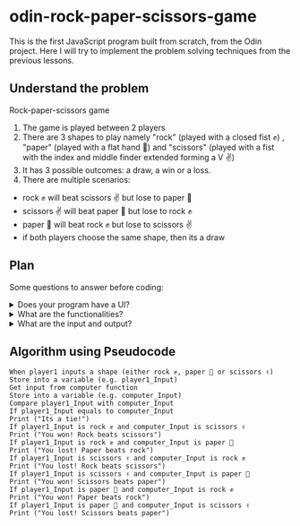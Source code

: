 # odin-rock-paper-scissors-game
This is the first JavaScript program built from scratch, from the Odin project.
Here I will try to implement the problem solving techniques from the previous lessons.

## Understand the problem
Rock-paper-scissors game
1. The game is played between 2 players
2. There are 3 shapes to play namely "rock" (played with a closed fist ✊) , "paper" (played with a flat hand 🫲) and "scissors" (played with a fist with the index and middle finder extended forming a V ✌️)
3. It has 3 possible outcomes: a draw, a win or a loss.
4. There are multiple scenarios:
  - rock ✊ will beat scissors ✌️ but lose to paper 🫲
  - scissors ✌️ will beat paper 🫲 but lose to rock ✊
  - paper 🫲 will beat rock ✊ but lose to scissors ✌️
  - if both players choose the same shape, then its a draw
  
## Plan
Some questions to answer before coding:

<details>
<summary>Does your program have a UI?</summary>
<p>
No UI for now.
</p>
</details>
<details>
<summary>What are the functionalities?</summary>
<p>
1. Allow users to select either rock ✊, paper 🫲 or scissors ✌️

2. Determine outcome (either a draw, a win or a loss)
</p>
</details>
<details>
<summary>What are the input and output?</summary>
<p>
Input - either rock ✊, paper 🫲 or scissors ✌️
Output - either a draw, a win or a loss
</p>
</details>

## Algorithm using Pseudocode
```
When player1 inputs a shape (either rock ✊, paper 🫲 or scissors ✌️)
Store into a variable (e.g. player1_Input)
Get input from computer function
Store into a variable (e.g. computer_Input)
Compare player1_Input with computer_Input
If player1_Input equals to computer_Input
Print ("Its a tie!")
If player1_Input is rock ✊ and computer_Input is scissors ✌️
Print ("You won! Rock beats scissors")
If player1_Input is rock ✊ and computer_Input is paper 🫲
Print ("You lost! Paper beats rock")
If player1_Input is scissors ✌️ and computer_Input is rock ✊
Print ("You lost! Rock beats scissors")
If player1_Input is scissors ✌️ and computer_Input is paper 🫲
Print ("You won! Scissors beats paper")
If player1_Input is paper 🫲 and computer_Input is rock ✊
Print ("You won! Paper beats rock")
If player1_Input is paper 🫲 and computer_Input is scissors ✌️
Print ("You lost! Scissors beats paper")
```

